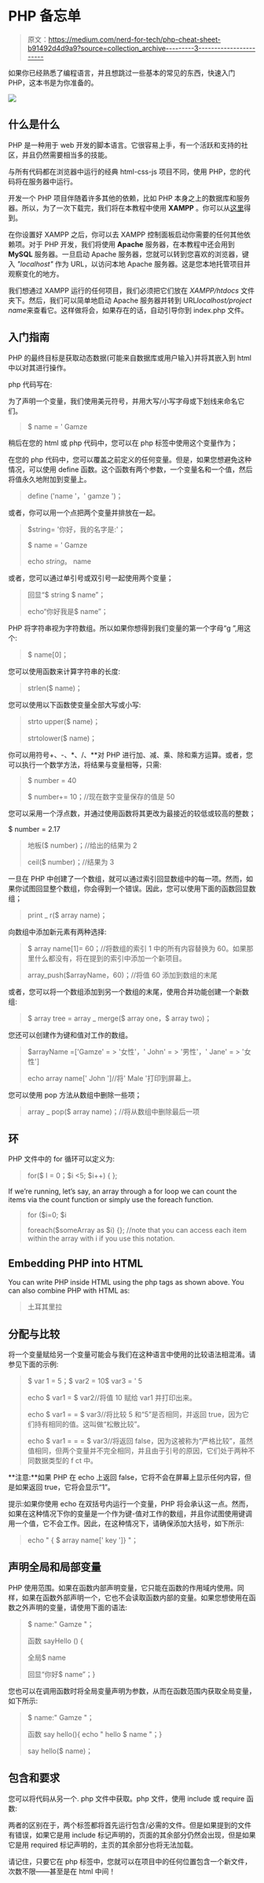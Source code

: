 # PHP 备忘单

> 原文：<https://medium.com/nerd-for-tech/php-cheat-sheet-b91492d4d9a9?source=collection_archive---------3----------------------->

如果你已经熟悉了编程语言，并且想跳过一些基本的常见的东西，快速入门 PHP，这本书是为你准备的。

![](img/dfbe0640a85ad1f5b93b1f59c6fa4755.png)

## 什么是什么

PHP 是一种用于 web 开发的脚本语言。它很容易上手，有一个活跃和支持的社区，并且仍然需要相当多的技能。

与所有代码都在浏览器中运行的经典 html-css-js 项目不同，使用 PHP，您的代码将在服务器中运行。

开发一个 PHP 项目伴随着许多其他的依赖，比如 PHP 本身之上的数据库和服务器。所以，为了一次下载完，我们将在本教程中使用 **XAMPP** 。你可以从[这里](https://www.apachefriends.org/download.html)得到。

在你设置好 XAMPP 之后，你可以去 XAMPP 控制面板启动你需要的任何其他依赖项。对于 PHP 开发，我们将使用 **Apache** 服务器，在本教程中还会用到 **MySQL** 服务器。一旦启动 Apache 服务器，您就可以转到您喜欢的浏览器，键入 *"localhost"* 作为 URL，以访问本地 Apache 服务器。这是您本地托管项目并观察变化的地方。

我们想通过 XAMPP 运行的任何项目，我们必须把它们放在 *XAMPP/htdocs* 文件夹下。然后，我们可以简单地启动 Apache 服务器并转到 URL*localhost/project name*来查看它。这样做将会，如果存在的话，自动引导你到 index.php 文件。

## 入门指南

PHP 的最终目标是获取动态数据(可能来自数据库或用户输入)并将其嵌入到 html 中以对其进行操作。

php 代码写在:

为了声明一个变量，我们使用美元符号，并用大写/小写字母或下划线来命名它们。

> $ name = ' Gamze

稍后在您的 html 或 php 代码中，您可以在 php 标签中使用这个变量作为；

在您的 php 代码中，您可以覆盖之前定义的任何变量。但是，如果您想避免这种情况，可以使用 define 函数。这个函数有两个参数，一个变量名和一个值，然后将值永久地附加到变量上。

> define ('name '，' gamze ')；

或者，你可以用一个点把两个变量并排放在一起。

> $string= '你好，我的名字是:'；
> 
> $ name = ' Gamze
> 
> echo $string。$ name

或者，您可以通过单引号或双引号一起使用两个变量；

> 回显“$ string $ name”；
> 
> echo“你好我是$ name”；

PHP 将字符串视为字符数组。所以如果你想得到我们变量的第一个字母“g ”,用这个:

> $ name[0]；

您可以使用函数来计算字符串的长度:

> strlen($ name)；

您可以使用以下函数使变量全部大写或小写:

> strto upper($ name)；
> 
> strtolower($ name)；

你可以用符号+、-、*、/、**对 PHP 进行加、减、乘、除和乘方运算。或者，您可以执行一个数学方法，将结果与变量相等，只需:

> $ number = 40
> 
> $ number+= 10；//现在数字变量保存的值是 50

您可以采用一个浮点数，并通过使用函数将其更改为最接近的较低或较高的整数；

$ number = 2.17

> 地板($ number)；//给出的结果为 2
> 
> ceil($ number)；//结果为 3

一旦在 PHP 中创建了一个数组，就可以通过索引回显数组中的每一项。然而，如果你试图回显整个数组，你会得到一个错误。因此，您可以使用下面的函数回显数组；

> print _ r($ array name)；

向数组中添加新元素有两种选择:

> $ array name[1]= 60；//将数组的索引 1 中的所有内容替换为 60。如果那里什么都没有，将在提到的索引中添加一个新项目。
> 
> array_push($arrayName，60)；//将值 60 添加到数组的末尾

或者，您可以将一个数组添加到另一个数组的末尾，使用合并功能创建一个新数组:

> $ array tree = array _ merge($ array one，$ array two)；

您还可以创建作为键和值对工作的数组。

> $arrayName =['Gamze' = > '女性'，' John' = > '男性'，' Jane' = > '女性']
> 
> echo array name[' John ']//将' Male '打印到屏幕上。

您可以使用 pop 方法从数组中删除一些项；

> array _ pop($ array name)；//将从数组中删除最后一项

## 环

PHP 文件中的 for 循环可以定义为:

> for($ I = 0；$i <5; $i++) { };

If we’re running, let’s say, an array through a for loop we can count the items via the count function or simply use the foreach function.

> for ($i=0; $i
> 
> foreach($someArray as $i) {}; //note that you can access each item within the array with i if you use this notation.

## Embedding PHP into HTML

You can write PHP inside HTML using the php tags as shown above. You can also combine PHP with HTML as:

> 土耳其里拉
> 
> 

## 分配与比较

将一个变量赋给另一个变量可能会与我们在这种语言中使用的比较语法相混淆。请参见下面的示例:

> $ var 1 = 5；$ var2 = 10$ var3 = ' 5
> 
> echo $ var1 = $ var2//将值 10 赋给 var1 并打印出来。
> 
> echo $ var1 = = $ var3//将比较 5 和“5”是否相同，并返回 true，因为它们持有相同的值。这叫做“松散比较”。
> 
> echo $ var1 = = = $ var3//将返回 false，因为这被称为“严格比较”，虽然值相同，但两个变量并不完全相同，并且由于引号的原因，它们处于两种不同数据类型的 f ct 中。

**注意:**如果 PHP 在 echo 上返回 false，它将不会在屏幕上显示任何内容，但是如果返回 true，它将会显示“1”。

提示:如果你使用 echo 在双括号内运行一个变量，PHP 将会承认这一点。然而，如果在这种情况下你的变量是一个作为键-值对工作的数组，并且你试图使用键调用一个值，它不会工作。因此，在这种情况下，请确保添加大括号，如下所示:

> echo " { $ array name[' key ']} "；

## 声明全局和局部变量

PHP 使用范围。如果在函数内部声明变量，它只能在函数的作用域内使用。同样，如果在函数外部声明一个，它也不会读取函数内部的变量。如果您想使用在函数之外声明的变量，请使用下面的语法:

> $ name:" Gamze "；
> 
> 函数 sayHello () {
> 
> 全局$ name
> 
> 回显“你好$ name”；}

您也可以在调用函数时将全局变量声明为参数，从而在函数范围内获取全局变量，如下所示:

> $ name:" Gamze "；
> 
> 函数 say hello(){ echo " hello $ name "；}
> 
> say hello($ name)；

## 包含和要求

您可以将代码从另一个. php 文件中获取。php 文件，使用 include 或 require 函数:

两者的区别在于，两个标签都将首先运行包含/必需的文件。但是如果提到的文件有错误，如果它是用 include 标记声明的，页面的其余部分仍然会出现，但是如果它是用 required 标记声明的，主页的其余部分也将无法加载。

请记住，只要它在 php 标签中，您就可以在项目中的任何位置包含一个新文件，次数不限——甚至是在 html 中间！